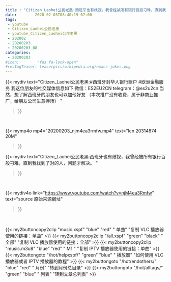 ```yaml
---
title : "Citizen_Laohei公民老黑:西班牙也有歧视，我曾经被所有银行百般刁难，直到我找到了对的人，问题才解决。 "
date:        2020-02-03T08:40:19-07:00
tags:
 - youtube
 - Citizen_Laohei公民老黑
 - youtube_Citizen_Laohei公民老黑
 - 202002
 - 20200203
 - 20200203_08
categories:
 - 20200203
#icon:        "fas fa-lock-open"
#resImgTeaser: teaserpics/wikipedia.org/emacs-jokes.png
---
```


{{< mydiv text="Citizen_Laohei公民老黑:#西班牙封华人银行账户 #欧洲金融服务  我这位朋友的社交媒体信息如下 微信：ES2EU2CN telegram：@es2u2cn  当然，想了解西班牙的朋友也可以加他好友  （本次推广没有收费，属于非商业推广，给朋友公司生意捧场） "
>}}
<br>


{{< mymp4o mp4="20200203_njm4ea3rmfw.mp4"
text="len 20314874    20M"
>}}


{{< mydiv text="Citizen_Laohei公民老黑:西班牙也有歧视，我曾经被所有银行百般刁难，直到我找到了对的人，问题才解决。 "
>}}
<br>

{{< mydiv4o link="https://www.youtube.com/watch?v=njM4ea3Rmfw"
text="source 原始來源網址"
>}}


<br>



{{< my2buttoncopy2clip "music.xspf"        "blue"   "red"    " 单曲"  "复制 VLC 播放器使用的链接：单曲" >}} {{< my2buttoncopy2clip "/all.xspf"         "green"  "black"  " 全部"  "复制 VLC 播放器使用的链接：全部" >}} {{< my2buttoncopy2clip "music.m3u8"        "blue"   "red"    " M1 "    "复制 IPTV 播放器使用的链接：单曲" >}} {{< my2buttongoto      "/hot/helpxspf/"    "green"  "blue"   " 播放器" "如何使用 VLC 播放器或者 IPTV 播放器的教程" >}} {{< my2buttongoto      "/hot/endothers/"   "blue"   "red"    " 月份"   "转到月份总目录" >}} {{< my2buttongoto      "/hot/alltags/"     "green"  "blue"   " 列表"   "转到文章总列表" >}} 
